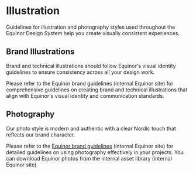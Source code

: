 # Illustration

Guidelines for illustration and photography styles used throughout the Equinor Design System help you create visually consistent experiences.

## Brand Illustrations

Brand and technical illustrations should follow Equinor's visual identity guidelines to ensure consistency across all your design work.

Please refer to the Equinor brand guidelines (internal Equinor site) for comprehensive guidelines on creating brand and technical illustrations that align with Equinor's visual identity and communication standards.

## Photography

Our photo style is modern and authentic with a clear Nordic touch that reflects our brand character.

Please refer to the [Equinor brand guidelines](https://communicationtoolbox.equinor.com/brandcenter/en/equinor/component/default/50420) (internal Equinor site) for detailed guidelines on using photography effectively in your projects. You can download Equinor photos from the internal asset library (internal Equinor site).

